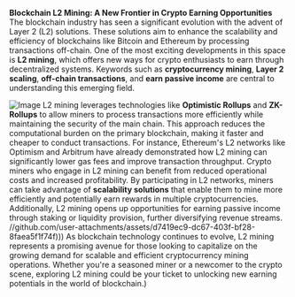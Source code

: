 **Blockchain L2 Mining: A New Frontier in Crypto Earning Opportunities**
The blockchain industry has seen a significant evolution with the advent of Layer 2 (L2) solutions. These solutions aim to enhance the scalability and efficiency of blockchains like Bitcoin and Ethereum by processing transactions off-chain. One of the most exciting developments in this space is **L2 mining**, which offers new ways for crypto enthusiasts to earn through decentralized systems. Keywords such as **cryptocurrency mining**, **Layer 2 scaling**, **off-chain transactions**, and **earn passive income** are central to understanding this emerging field.

![Image](https://github.com/user-attachments/assets/d7419ec9-dc67-403f-bf28-8faea5f1f74f)
L2 mining leverages technologies like **Optimistic Rollups** and **ZK-Rollups** to allow miners to process transactions more efficiently while maintaining the security of the main chain. This approach reduces the computational burden on the primary blockchain, making it faster and cheaper to conduct transactions. For instance, Ethereum's L2 networks like Optimism and Arbitrum have already demonstrated how L2 mining can significantly lower gas fees and improve transaction throughput.
Crypto miners who engage in L2 mining can benefit from reduced operational costs and increased profitability. By participating in L2 networks, miners can take advantage of **scalability solutions** that enable them to mine more efficiently and potentially earn rewards in multiple cryptocurrencies. Additionally, L2 mining opens up opportunities for earning passive income through staking or liquidity provision, further diversifying revenue streams.
 //github.com/user-attachments/assets/d7419ec9-dc67-403f-bf28-8faea5f1f74f)))
As blockchain technology continues to evolve, L2 mining represents a promising avenue for those looking to capitalize on the growing demand for scalable and efficient cryptocurrency mining operations. Whether you're a seasoned miner or a newcomer to the crypto scene, exploring L2 mining could be your ticket to unlocking new earning potentials in the world of blockchain.)
